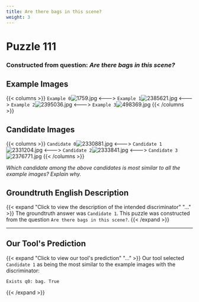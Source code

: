 ```yaml
---
title: Are there bags in this scene?
weight: 3
---
```


# Puzzle 111
### Constructed from question: _Are there bags in this scene?_


## Example Images
{{< columns >}}
`Example 0`![1759.jpg](/gqa_images/1759.jpg)
<--->
`Example 1`![2385621.jpg](/gqa_images/2385621.jpg)
<--->
`Example 2`![2395036.jpg](/gqa_images/2395036.jpg)
<--->
`Example 3`![498369.jpg](/gqa_images/498369.jpg)
{{< /columns >}}

## Candidate Images
{{< columns >}}
`Candidate 0`![2330881.jpg](/gqa_images/2330881.jpg)
<--->
`Candidate 1`![2331204.jpg](/gqa_images/2331204.jpg)
<--->
`Candidate 2`![2333841.jpg](/gqa_images/2333841.jpg)
<--->
`Candidate 3`![2376771.jpg](/gqa_images/2376771.jpg)
{{< /columns >}}

*Which candidate among the above candidates is most similar to all the example images? Explain why.*

## Groundtruth English Description

{{< expand "Click to view the description of the intended discriminator" "..." >}}
The groundtruth answer was `Candidate 1`. This puzzle was constructed from the question `Are there bags in this scene?`.
{{< /expand >}}

---

## Our Tool's Prediction

{{< expand "Click to view our tool's prediction" "..." >}}
Our tool selected `Candidate 1` as being the most similar to the example images with the discriminator:
```plaintext
Exists q0: bag. True
```
{{< /expand >}}
